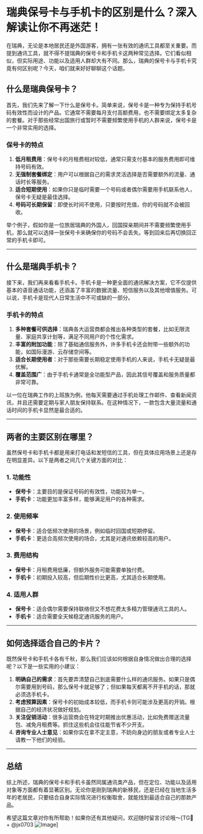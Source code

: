 # 瑞典保号卡与手机卡的区别是什么？深入解读让你不再迷茫！

在瑞典，无论是本地居民还是外国游客，拥有一张有效的通讯工具都至关重要。而提到通讯工具，就不得不提瑞典的保号卡和手机卡这两种常见选择。它们看似相似，但实际用途、功能以及适用人群却大有不同。那么，瑞典的保号卡与手机卡究竟有何区别呢？今天，咱们就来好好聊聊这个话题。

## 什么是瑞典保号卡？

首先，我们先来了解一下什么是保号卡。简单来说，保号卡是一种专为保持手机号码有效性而设计的产品。它通常不需要每月支付高额费用，也不需要绑定太多复杂的套餐。对于那些经常出国旅行或暂时不需要频繁使用手机的人群来说，保号卡是一个非常实用的选择。

### 保号卡的特点

1. **低月租费用**：保号卡的月租费相对较低，通常只需支付基本的服务费用即可维持号码有效。
2. **无强制套餐绑定**：用户可以根据自己的需求灵活选择是否需要额外的流量、通话时长等服务。
3. **适合短期使用**：如果你只是临时需要一个号码或者偶尔需要用手机联系他人，保号卡无疑是最佳选择。
4. **号码可长期保留**：即使长时间不使用，只要按时充值，你的号码就不会被回收。

举个例子，假如你是一位旅居瑞典的外国人，回国探亲期间并不需要频繁使用手机，那么就可以选择一张保号卡来确保你的号码不会丢失。等到回来后再切换回正常的手机卡即可。

---

## 什么是瑞典手机卡？

接下来，我们再来看看手机卡。手机卡是一种更全面的通讯解决方案，它不仅提供基本的语音通话功能，还涵盖了丰富的数据流量、短信服务以及其他增值服务。可以说，手机卡是现代人日常生活中不可或缺的一部分。

### 手机卡的特点

1. **多种套餐可供选择**：瑞典各大运营商都会推出各种类型的套餐，比如无限流量、家庭共享计划等，满足不同用户的个性化需求。
2. **丰富的附加功能**：除了基础通信服务外，许多手机卡还会附带一些额外的功能，如国际漫游、云存储空间等。
3. **适合长期使用者**：对于那些需要长期稳定使用手机的人来说，手机卡无疑是最优解。
4. **覆盖范围广**：由于手机卡通常是全功能型产品，因此其信号覆盖和服务质量都非常可靠。

以一位在瑞典工作的上班族为例，他每天需要通过手机处理工作邮件、查看新闻资讯，并且还需要定期与家人朋友保持联系。在这种情况下，一款包含大量流量和通话时间的手机卡显然是最合适的。

---

## 两者的主要区别在哪里？

虽然保号卡和手机卡都是用来打电话和发短信的工具，但在具体应用场景上还是存在明显差异。以下是两者之间几个关键方面的对比：

### 1. 功能性
- **保号卡**：主要目的是保证号码的有效性，功能较为单一。
- **手机卡**：功能更加丰富多样，能够满足用户的各种需求。

### 2. 使用频率
- **保号卡**：适合低频次使用的场景，例如临时回国或短期停留。
- **手机卡**：更适合高频次使用的场合，尤其是对通讯依赖较高的用户。

### 3. 费用结构
- **保号卡**：月租费用低廉，但额外服务可能需要单独付费。
- **手机卡**：初期投入较高，但后期性价比更高，尤其适合长期使用。

### 4. 适用人群
- **保号卡**：适合偶尔需要保持联络但又不想花费太多精力管理通讯工具的人。
- **手机卡**：适合需要全天候稳定通讯服务的用户。

---

## 如何选择适合自己的卡片？

既然保号卡和手机卡各有千秋，那么我们应该如何根据自身情况做出合理的选择呢？以下是一些实用的小建议：

1. **明确自己的需求**：首先要弄清楚自己到底需要什么样的通讯服务。如果只是偶尔需要用到号码，那么保号卡就足够了；但如果每天都离不开手机的话，那就必须选手机卡。
2. **考虑预算因素**：保号卡的初始成本较低，而手机卡则可能涉及更高的开销。根据自己的经济状况做好规划。
3. **关注促销活动**：很多运营商会在特定时期推出优惠活动，比如免费赠送流量包、减免月租费等。抓住这些机会往往能节省不少开支。
4. **咨询专业人士意见**：如果你实在拿不定主意，不妨向身边的朋友或者专业人士请教一下他们的经验。

---

## 总结

综上所述，瑞典的保号卡和手机卡虽然同属通讯类产品，但在定位、功能以及适用对象等方面都有着显著区别。无论你是刚到瑞典的新移民，还是已经在当地生活多年的老居民，只要结合自身实际情况进行权衡取舍，就能找到最适合自己的那款产品。

希望这篇文章对你有所帮助！如果你还有其他疑问，欢迎随时留言讨论哦～[TG💪+ @jx0703 ![Image](https://github.com/user-attachments/assets/dbca1d08-cadb-493c-b0ec-ad6f7a83f270)]